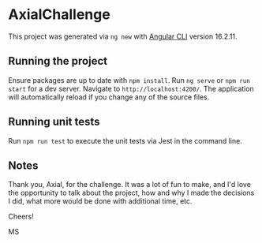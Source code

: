 # AxialChallenge

This project was generated via `ng new` with [Angular CLI](https://github.com/angular/angular-cli) version 16.2.11.

## Running the project

Ensure packages are up to date with `npm install`. Run `ng serve` or `npm run start` for a dev server. Navigate to `http://localhost:4200/`. The application will automatically reload if you change any of the source files.

## Running unit tests

Run `npm run test` to execute the unit tests via Jest in the command line.

## Notes

Thank you, Axial, for the challenge. It was a lot of fun to make, and I'd love the opportunity to talk about the project, how and why I made the decisions I did, what more would be done with additional time, etc.

Cheers!

MS
